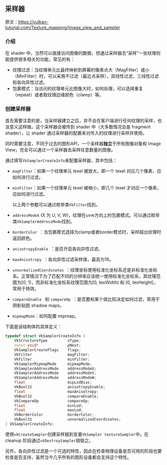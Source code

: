 ## 采样器

原文：https://vulkan-tutorial.com/Texture_mapping/Image_view_and_sampler



### 介绍

在 shader 中，当然可以直接访问图像的数据，但通过采样器去“采样”一张纹理则能提供很多相关的功能，常见的有：

* 纹理过滤：当纹理单元比最终映射到屏幕的像素点大（MagFilter）或小（MinFilter）时，可以采用不过滤（最近点采样），双线性过滤，三线性过滤和各向异性过滤。
* 包裹模式：当访问的纹理单元比图像大时，如何处理，可以选择重复（repeat）或者取纹理边缘颜色（clamp）等。



### 创建采样器

首先需要注意的是，当采样器建立之后，并不会在客户端进行任何纹理的采样，也没意义这样做。这个采样器会被传到 shader 中（大多数情况会是 fragment shader），让 shader 通过采样器的配置来对传入的纹理进行采样并使用。

同时需要注意，不同于过去的图形API，一个采样器**独立**于所有图像对象和 Image View，完全可以通过一个采样器去采样任意数量的图像。

通过填写`VkSamplerCreateInfo`来配置采样器，其中包括：

* `magFilter`：如果一个纹理单元 texel 被放大，即一个 texel 对应几个像素，应如何进行过滤。

* `minFilter`：如果一个纹理单元 texel 被缩小，即几个 texel 才对应一个像素，应如何进行过滤。

  以上两个参数可以通过枚举类`VkFilter`找到。

* `addressModeX` (X 为 U, V, W)，纹理在uvw方向上的包裹模式。可以通过枚举类`VkSamplerAddressMode`找到。

* `borderColor `：当包裹模式选择为clamp或者border模式时，采样超出纹理时返回颜色。

* `anisotropyEnable `：是否开启各向异性过滤。

* `maxAnisotropy `：各向异性过滤采样值，最高为16。

* `unnormalizedCoordinates `：纹理坐标使用标准化坐标系还是非标准化坐标系。正常情况下为了匹配不同的分辨率应该统一使用标准化坐标系，其纹理范围为[0, 1)，而非标准化坐标系纹理范围为[0, texWidth) 和 [0, texHeight]，常用于特效。

* `compareEnable ` 和 `compareOp `：是否要和某个值比较决定如何过滤，常用于阴影贴图 shadow maps。

* `mipmapMode`：如何配置 mipmap。

下面是该结构体的具体定义：

```cpp
typedef struct VkSamplerCreateInfo {
    VkStructureType         sType;
    const void*             pNext;
    VkSamplerCreateFlags    flags;
    VkFilter                magFilter;
    VkFilter                minFilter;
    VkSamplerMipmapMode     mipmapMode;
    VkSamplerAddressMode    addressModeU;
    VkSamplerAddressMode    addressModeV;
    VkSamplerAddressMode    addressModeW;
    float                   mipLodBias;
    VkBool32                anisotropyEnable;
    float                   maxAnisotropy;
    VkBool32                compareEnable;
    VkCompareOp             compareOp;
    float                   minLod;
    float                   maxLod;
    VkBorderColor           borderColor;
    VkBool32                unnormalizedCoordinates;
} VkSamplerCreateInfo;
```

使用`vkCreateSampler`创建采样器到变量`VkSampler textureSampler`中。在 cleanup 阶段通过`vkDestroySampler`销毁之。

另外，各向异性过滤是一个可选的特性，因此在检查物理设备是否可用的阶段也要检查是否支持，虽然当今几乎所有的图形设备都会支持这个特性。